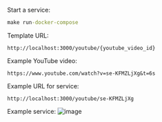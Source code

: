 Start a service:
```cmd
make run-docker-compose
```

Template URL:
```
http://localhost:3000/youtube/{youtube_video_id}
```

Example YouTube video:
```
https://www.youtube.com/watch?v=se-KFMZLjXg&t=6s
```

Example URL for service:
```
http://localhost:3000/youtube/se-KFMZLjXg
```

Example service:
![image](https://user-images.githubusercontent.com/61067969/202824225-d6554096-838b-4106-b69e-1d71d0928734.png)
